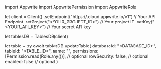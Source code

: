 import Appwrite
import AppwritePermission
import AppwriteRole

let client = Client()
    .setEndpoint("https://<REGION>.cloud.appwrite.io/v1") // Your API Endpoint
    .setProject("<YOUR_PROJECT_ID>") // Your project ID
    .setKey("<YOUR_API_KEY>") // Your secret API key

let tablesDB = TablesDB(client)

let table = try await tablesDB.updateTable(
    databaseId: "<DATABASE_ID>",
    tableId: "<TABLE_ID>",
    name: "<NAME>",
    permissions: [Permission.read(Role.any())], // optional
    rowSecurity: false, // optional
    enabled: false // optional
)

